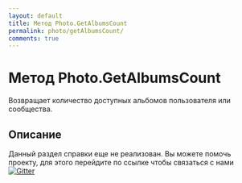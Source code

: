 ```yaml
---
layout: default
title: Метод Photo.GetAlbumsCount
permalink: photo/getAlbumsCount/
comments: true
---
```

# Метод Photo.GetAlbumsCount
Возвращает количество доступных альбомов пользователя или сообщества.

## Описание
Данный раздел справки еще не реализован. Вы  можете помочь проекту, для этого перейдите по ссылке чтобы связаться с нами [![Gitter](https://badges.gitter.im/Join%20Chat.svg)](https://gitter.im/vknet/vk?utm_source=badge&utm_medium=badge&utm_campaign=pr-badge)
